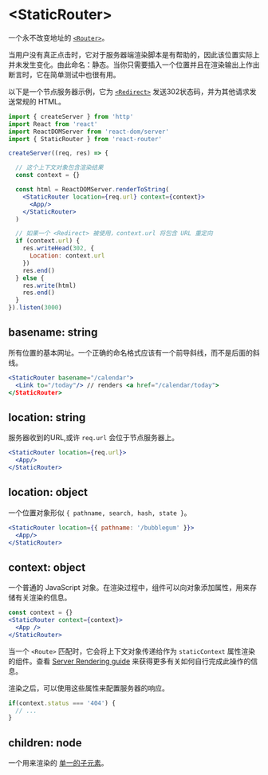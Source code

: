 # &lt;StaticRouter>

一个永不改变地址的 [`<Router>`](Router.md)。

当用户没有真正点击时，它对于服务器端渲染脚本是有帮助的，因此该位置实际上并未发生变化。由此命名：静态。当你只需要插入一个位置并且在渲染输出上作出断言时，它在简单测试中也很有用。

以下是一个节点服务器示例，它为 [`<Redirect>`](Redirect.md) 发送302状态码，并为其他请求发送常规的 HTML。

```jsx
import { createServer } from 'http'
import React from 'react'
import ReactDOMServer from 'react-dom/server'
import { StaticRouter } from 'react-router'

createServer((req, res) => {

  // 这个上下文对象包含渲染结果
  const context = {}

  const html = ReactDOMServer.renderToString(
    <StaticRouter location={req.url} context={context}>
      <App/>
    </StaticRouter>
  )

  // 如果一个 <Redirect> 被使用，context.url 将包含 URL 重定向
  if (context.url) {
    res.writeHead(302, {
      Location: context.url
    })
    res.end()
  } else {
    res.write(html)
    res.end()
  }
}).listen(3000)
```

## basename: string

所有位置的基本网址。一个正确的命名格式应该有一个前导斜线，而不是后面的斜线。

```jsx
<StaticRouter basename="/calendar">
  <Link to="/today"/> // renders <a href="/calendar/today">
</StaticRouter>
```

## location: string

服务器收到的URL,或许 `req.url` 会位于节点服务器上。

```jsx
<StaticRouter location={req.url}>
  <App/>
</StaticRouter>
```

## location: object

一个位置对象形似 `{ pathname, search, hash, state }`。

```jsx
<StaticRouter location={{ pathname: '/bubblegum' }}>
  <App/>
</StaticRouter>
```

## context: object

一个普通的 JavaScript 对象。在渲染过程中，组件可以向对象添加属性，用来存储有关渲染的信息。

```jsx
const context = {}
<StaticRouter context={context}>
  <App />
</StaticRouter>
```

当一个 `<Route>` 匹配时，它会将上下文对象传递给作为 `staticContext` 属性渲染的组件。查看 [Server Rendering guide](../../../react-router-dom/docs/guides/server-rendering.md) 来获得更多有关如何自行完成此操作的信息。

渲染之后，可以使用这些属性来配置服务器的响应。

```js
if(context.status === '404') {
  // ...
}
```

## children: node

一个用来渲染的 [单一的子元素](https://facebook.github.io/react/docs/react-api.html#react.children.only)。 
